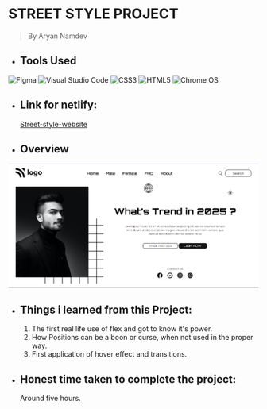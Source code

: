 # STREET STYLE PROJECT
> By Aryan Namdev

 * ## Tools Used


![Figma](https://img.shields.io/badge/figma-%23F24E1E.svg?style=for-the-badge&logo=figma&logoColor=white)
![Visual Studio Code](https://img.shields.io/badge/Visual%20Studio%20Code-0078d7.svg?style=for-the-badge&logo=visual-studio-code&logoColor=white)
![CSS3](https://img.shields.io/badge/css3-%231572B6.svg?style=for-the-badge&logo=css3&logoColor=white)
![HTML5](https://img.shields.io/badge/html5-%23E34F26.svg?style=for-the-badge&logo=html5&logoColor=white)
![Chrome OS](https://img.shields.io/badge/chrome%20os-3d89fc?style=for-the-badge&logo=google%20chrome&logoColor=white)

* ## Link for netlify:
    [Street-style-website](https://street-style-proj.netlify.app/)


 * ## Overview

![alt text](/WEBPAGE%20PROJ%201.png)

* ## Things i learned from this Project:
    1. The first real life use of flex and got to know it's power.
    2. How Positions can be a boon or curse, when not used in the proper way.
    3. First application of hover effect and transitions.

* ## Honest time taken to complete the project:
    Around five hours.




